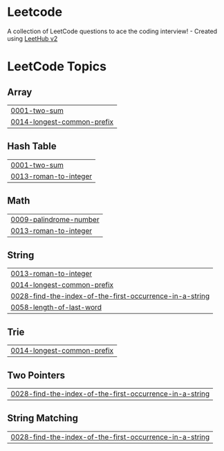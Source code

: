 # Leetcode
A collection of LeetCode questions to ace the coding interview! - Created using [LeetHub v2](https://github.com/arunbhardwaj/LeetHub-2.0)

<!---LeetCode Topics Start-->
# LeetCode Topics
## Array
|  |
| ------- |
| [0001-two-sum](https://github.com/Fatima-eng-coder/Leetcode/tree/master/0001-two-sum) |
| [0014-longest-common-prefix](https://github.com/Fatima-eng-coder/Leetcode/tree/master/0014-longest-common-prefix) |
## Hash Table
|  |
| ------- |
| [0001-two-sum](https://github.com/Fatima-eng-coder/Leetcode/tree/master/0001-two-sum) |
| [0013-roman-to-integer](https://github.com/Fatima-eng-coder/Leetcode/tree/master/0013-roman-to-integer) |
## Math
|  |
| ------- |
| [0009-palindrome-number](https://github.com/Fatima-eng-coder/Leetcode/tree/master/0009-palindrome-number) |
| [0013-roman-to-integer](https://github.com/Fatima-eng-coder/Leetcode/tree/master/0013-roman-to-integer) |
## String
|  |
| ------- |
| [0013-roman-to-integer](https://github.com/Fatima-eng-coder/Leetcode/tree/master/0013-roman-to-integer) |
| [0014-longest-common-prefix](https://github.com/Fatima-eng-coder/Leetcode/tree/master/0014-longest-common-prefix) |
| [0028-find-the-index-of-the-first-occurrence-in-a-string](https://github.com/Fatima-eng-coder/Leetcode/tree/master/0028-find-the-index-of-the-first-occurrence-in-a-string) |
| [0058-length-of-last-word](https://github.com/Fatima-eng-coder/Leetcode/tree/master/0058-length-of-last-word) |
## Trie
|  |
| ------- |
| [0014-longest-common-prefix](https://github.com/Fatima-eng-coder/Leetcode/tree/master/0014-longest-common-prefix) |
## Two Pointers
|  |
| ------- |
| [0028-find-the-index-of-the-first-occurrence-in-a-string](https://github.com/Fatima-eng-coder/Leetcode/tree/master/0028-find-the-index-of-the-first-occurrence-in-a-string) |
## String Matching
|  |
| ------- |
| [0028-find-the-index-of-the-first-occurrence-in-a-string](https://github.com/Fatima-eng-coder/Leetcode/tree/master/0028-find-the-index-of-the-first-occurrence-in-a-string) |
<!---LeetCode Topics End-->